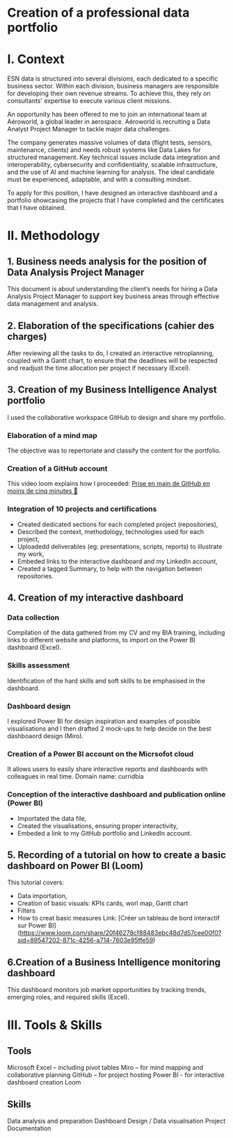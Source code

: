 # Creation of a professional data portfolio
# I. Context
ESN data is structured into several divisions, each dedicated to a specific business sector. Within each division, business managers are responsible for developing their own revenue streams. To achieve this, they rely on consultants' expertise to execute various client missions. 

An opportunity has been offered to me to join an international team at Aéroworld, a global leader in aerospace. Aéroworld is recruiting a Data Analyst Project Manager to tackle major data challenges. 

The company generates massive volumes of data (flight tests, sensors, maintenance, clients) and needs robust systems like Data Lakes for structured management. Key technical issues include data integration and interoperability, cybersecurity and confidentiality, scalable infrastructure, and the use of AI and machine learning for analysis. The ideal candidate must be experienced, adaptable, and with a consulting mindset. 

To apply for this position, I have designed an interactive dashboard and a portfolio showcasing the projects that I have completed and the certificates that I have obtained.

# II. Methodology
## 1. Business needs analysis for the position of Data Analysis Project Manager
This document is about understanding the client’s needs for hiring a Data Analysis Project Manager to support key business areas through effective data management and analysis.

## 2. Elaboration of the specifications (cahier des charges)
After reviewing all the tasks to do, I created an interactive retroplanning, coupled with a Gantt chart, to ensure that the deadlines will be respected and readjust the time allocation per project if necessary (Excel).

## 3. Creation of my Business Intelligence Analyst portfolio
I used the collaborative workspace GitHub to design and share my portfolio.

### Elaboration of a mind map
The objective was to repertoriate and classify the content for the portfolio.

### Creation of a GitHub account
This video loom explains how I proceeded: [Prise en main de GitHub en moins de cinq minutes 🚀](https://www.loom.com/share/3a83e6e1df784d1b873ece2888f6b9e2?sid=431a6245-8fcc-4a88-984b-f85eb9055274)

### Integration of 10 projects and certifications
- Created dedicated sections for each completed project (repositories),
- Described the context, methodology, technologies used for each project,
- Uploadedd deliverables (eg: presentations, scripts, reports) to illustrate my work,
- Embeded links to the interactive dashboard and my LinkedIn account,
- Created a tagged Summary, to help with the navigation between repositories.

## 4. Creation of my interactive dashboard

### Data collection
Compilation of the data gathered from my CV and my BIA training, including links to different website and platforms, to import on the Power BI dashboard (Excel).

### Skills assessment
Identification of the hard skills and soft skills to be emphasised in the dashboard.

### Dashboard design
I explored Power BI for design inspiration and examples of possible visualisations and I then drafted 2 mock-ups to help decide on the best dashboaord design (Miro).

### Creation of a Power BI account on the Micrsofot cloud
It allows users to easily share interactive reports and dashboards with colleagues in real time.
Domain name: curridbia

### Conception of the interactive dashboard and publication online (Power BI)
- Importated the data file,
- Created the visualisations, ensuring proper interactivity,
- Embeded a link to my GitHub portfolio and LinkedIn account.

## 5. Recording of a tutorial on how to create a basic dashboard on Power BI (Loom)
This tutorial covers:
- Data importation,
- Creation of basic visuals: KPIs cards, worl map, Gantt chart
- Filters
- How to creat basic measures
Link: [Créer un tableau de bord interactif sur Power BI] (https://www.loom.com/share/20f46278cf88483ebc48d7d57cee00f0?sid=89547202-871c-4256-a714-7603e95ffe59)

## 6.Creation of a Business Intelligence monitoring dashboard
This dashboard monitors job market opportunities by tracking trends, emerging roles, and required skills (Excel).

# III. Tools & Skills
## Tools
Microsoft Excel – including pivot tables
Miro – for mind mapping and collaborative planning
GitHub – for project hosting
Power BI - for interactive dashboard creation
Loom

## Skills
Data analysis and preparation
Dashboard Design / Data visualisation
Project Documentation
